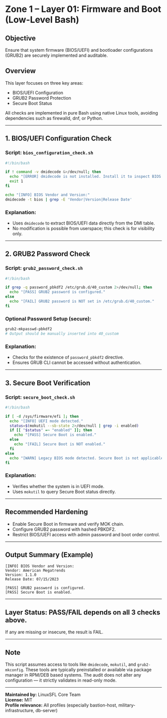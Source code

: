# Zone 1 – Layer 01: Firmware and Boot (Low-Level Bash)

## Objective
Ensure that system firmware (BIOS/UEFI) and bootloader configurations (GRUB2) are securely implemented and auditable.

## Overview
This layer focuses on three key areas:
- BIOS/UEFI Configuration
- GRUB2 Password Protection
- Secure Boot Status

All checks are implemented in pure Bash using native Linux tools, avoiding dependencies such as firewalld, dnf, or Python.

---

## 1. BIOS/UEFI Configuration Check

### Script: `bios_configuration_check.sh`
```bash
#!/bin/bash

if ! command -v dmidecode &>/dev/null; then
  echo "[ERROR] dmidecode is not installed. Install it to inspect BIOS data."
  exit 1
fi

echo "[INFO] BIOS Vendor and Version:"
dmidecode -t bios | grep -E 'Vendor|Version|Release Date'
```

### Explanation:
- Uses `dmidecode` to extract BIOS/UEFI data directly from the DMI table.
- No modification is possible from userspace; this check is for visibility only.

---

## 2. GRUB2 Password Check

### Script: `grub2_password_check.sh`
```bash
#!/bin/bash

if grep -q password_pbkdf2 /etc/grub.d/40_custom 2>/dev/null; then
  echo "[PASS] GRUB2 password is configured."
else
  echo "[FAIL] GRUB2 password is NOT set in /etc/grub.d/40_custom."
fi
```

### Optional Password Setup (secure):
```bash
grub2-mkpasswd-pbkdf2
# Output should be manually inserted into 40_custom
```

### Explanation:
- Checks for the existence of `password_pbkdf2` directive.
- Ensures GRUB CLI cannot be accessed without authentication.

---

## 3. Secure Boot Verification

### Script: `secure_boot_check.sh`
```bash
#!/bin/bash

if [ -d /sys/firmware/efi ]; then
  echo "[INFO] UEFI mode detected."
  status=$(mokutil --sb-state 2>/dev/null | grep -i enabled)
  if [[ "$status" =~ "enabled" ]]; then
    echo "[PASS] Secure Boot is enabled."
  else
    echo "[FAIL] Secure Boot is NOT enabled."
  fi
else
  echo "[WARN] Legacy BIOS mode detected. Secure Boot is not applicable."
fi
```

### Explanation:
- Verifies whether the system is in UEFI mode.
- Uses `mokutil` to query Secure Boot status directly.

---

## Recommended Hardening
- Enable Secure Boot in firmware and verify MOK chain.
- Configure GRUB2 password with hashed PBKDF2.
- Restrict BIOS/UEFI access with admin password and boot order control.

---

## Output Summary (Example)
```
[INFO] BIOS Vendor and Version:
Vendor: American Megatrends
Version: 1.1.0
Release Date: 07/15/2023

[PASS] GRUB2 password is configured.
[PASS] Secure Boot is enabled.
```

---

## Layer Status: PASS/FAIL depends on all 3 checks above.
If any are missing or insecure, the result is FAIL.

---

## Note
This script assumes access to tools like `dmidecode`, `mokutil`, and `grub2-mkconfig`. These tools are typically preinstalled or available via package manager in RPM/DEB based systems. The audit does not alter any configuration — it strictly validates in read-only mode.

---

**Maintained by:** LinuxSFL Core Team  
**License:** MIT  
**Profile relevance:** All profiles (especially bastion-host, military-infrastructure, db-server)

